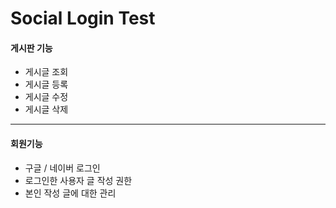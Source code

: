 # Social Login Test

#### 게시판 기능

- 게시글 조회
- 게시글 등록
- 게시글 수정
- 게시글 삭제

---

#### 회원기능

- 구글 / 네이버 로그인
- 로그인한 사용자 글 작성 권한
- 본인 작성 글에 대한 관리
